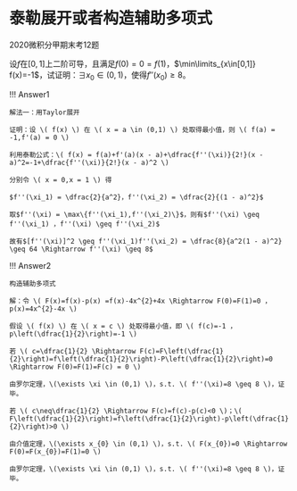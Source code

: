 # 泰勒展开或者构造辅助多项式

2020微积分甲期末考12题

设$f$在$[0,1]$上二阶可导，且满足$f(0)=0=f(1)$，$\min\limits_{x\in[0,1]} f(x)=-1$，试证明：$\exists x_0\in(0,1)$，使得$f''(x_0)\geq8$。

!!! Answer1

    解法一：用Taylor展开

    证明：设 \( f(x) \) 在 \( x = a \in (0,1) \) 处取得最小值，则 \( f(a) = -1,f'(a) = 0 \)

    利用泰勒公式：\( f(x) = f(a)+f'(a)(x - a)+\dfrac{f''(\xi)}{2!}(x - a)^2=-1+\dfrac{f''(\xi)}{2!}(x - a)^2 \)

    分别令 \( x = 0,x = 1 \) 得

    $f''(\xi_1) = \dfrac{2}{a^2}，f''(\xi_2) = \dfrac{2}{(1 - a)^2}$

    取$f''(\xi) = \max\{f''(\xi_1),f''(\xi_2)\}$，则有$f''(\xi) \geq f''(\xi_1) ，f''(\xi) \geq f''(\xi_2)$

    故有$[f''(\xi)]^2 \geq f''(\xi_1)f''(\xi_2) = \dfrac{8}{a^2(1 - a)^2} \geq 64 \Rightarrow f''(\xi) \geq 8$


!!! Answer2

    构造辅助多项式

    解：令 \( F(x)=f(x)-p(x) =f(x)-4x^{2}+4x \Rightarrow F(0)=F(1)=0 ，p(x)=4x^{2}-4x \)

    假设 \( f(x) \) 在 \( x = c \) 处取得最小值，即 \( f(c)=-1 ，p\left(\dfrac{1}{2}\right)=-1 \)

    若 \( c=\dfrac{1}{2} \Rightarrow F(c)=F\left(\dfrac{1}{2}\right)=f\left(\dfrac{1}{2}\right)-P\left(\dfrac{1}{2}\right)=0 \Rightarrow F(0)=F(1)=F(c) = 0 \)

    由罗尔定理，\(\exists \xi \in (0,1) \)，s.t. \( f''(\xi)=8 \geq 8 \)，证毕。

    若 \( c\neq\dfrac{1}{2} \Rightarrow F(c)=f(c)-p(c)<0 \)；\( F\left(\dfrac{1}{2}\right)=f\left(\dfrac{1}{2}\right)-p\left(\dfrac{1}{2}\right)>0 \)

    由介值定理，\(\exists x_{0} \in (0,1) \)，s.t. \( F(x_{0})=0 \Rightarrow F(0)=F(x_{0})=F(1)=0 \)

    由罗尔定理，\(\exists \xi \in (0,1) \)，s.t. \( f''(\xi)=8 \geq 8 \)，证毕。